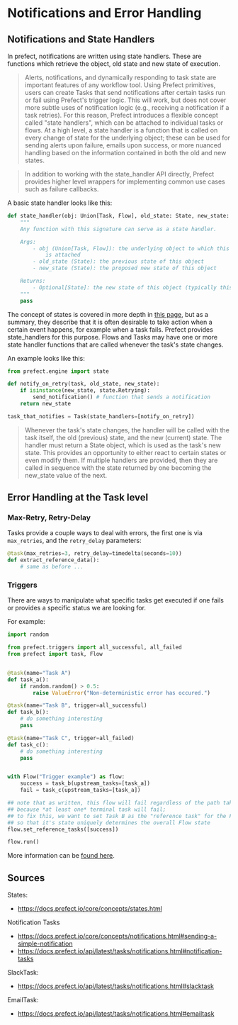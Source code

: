 # Notifications and Error Handling

## Notifications and State Handlers
In prefect, notifications are written using state
handlers. These are functions which retrieve the object,
old state and new state of execution.

>Alerts, notifications, and dynamically responding to task state are
> important features of any workflow tool. Using Prefect primitives,
> users can create Tasks that send notifications after certain tasks
> run or fail using Prefect's trigger logic. This will work, but
> does not cover more subtle uses of notification logic (e.g.,
> receiving a notification if a task retries). For this reason,
> Prefect introduces a flexible concept called "state handlers",
> which can be attached to individual tasks or flows. At a high
> level, a state handler is a function that is called on every change
> of state for the underlying object; these can be used for sending
> alerts upon failure, emails upon success, or more nuanced handling
> based on the information contained in both the old and new states.

>In addition to working with the state_handler API directly, Prefect
> provides higher level wrappers for implementing common use cases
> such as failure callbacks.

A basic state handler looks like this:

```python
def state_handler(obj: Union[Task, Flow], old_state: State, new_state: State) -> Optional[State]:
    """
    Any function with this signature can serve as a state handler.

    Args:
        - obj (Union[Task, Flow]): the underlying object to which this state handler
            is attached
        - old_state (State): the previous state of this object
        - new_state (State): the proposed new state of this object

    Returns:
        - Optional[State]: the new state of this object (typically this is just `new_state`)
    """
    pass
```

The concept of states is covered in more depth in [this page](https://docs.prefect.io/core/concepts/states.html),
but as a summary, they describe that it is often desirable
to take action when a certain event happens, for example
when a task fails. Prefect provides state_handlers for this
purpose. Flows and Tasks may have one or more state handler
functions that are called whenever the task's state changes.

An example looks like this:

```python
from prefect.engine import state

def notify_on_retry(task, old_state, new_state):
    if isinstance(new_state, state.Retrying):
        send_notification() # function that sends a notification
    return new_state

task_that_notifies = Task(state_handlers=[notify_on_retry])
```

>Whenever the task's state changes, the handler will be called
> with the task itself, the old (previous) state, and the new
> (current) state. The handler must return a State object,
> which is used as the task's new state. This provides an
> opportunity to either react to certain states or even modify
> them. If multiple handlers are provided, then they are called
> in sequence with the state returned by one becoming the
> new_state value of the next.

## Error Handling at the Task level

### Max-Retry, Retry-Delay

Tasks provide a couple ways to deal with errors,
the first one is via `max_retries`, and the `retry_delay`
parameters:

```python
@task(max_retries=3, retry_delay=timedelta(seconds=10))
def extract_reference_data():
    # same as before ...
```

### Triggers

There are ways to manipulate what specific tasks
get executed if one fails or provides a specific
status we are looking for.

For example:

```python
import random

from prefect.triggers import all_successful, all_failed
from prefect import task, Flow


@task(name="Task A")
def task_a():
    if random.random() > 0.5:
        raise ValueError("Non-deterministic error has occured.")

@task(name="Task B", trigger=all_successful)
def task_b():
    # do something interesting
    pass

@task(name="Task C", trigger=all_failed)
def task_c():
    # do something interesting
    pass


with Flow("Trigger example") as flow:
    success = task_b(upstream_tasks=[task_a])
    fail = task_c(upstream_tasks=[task_a])

## note that as written, this flow will fail regardless of the path taken
## because *at least one* terminal task will fail;
## to fix this, we want to set Task B as the "reference task" for the Flow
## so that it's state uniquely determines the overall Flow state
flow.set_reference_tasks([success])

flow.run()
```

More information can be [found here](https://docs.prefect.io/core/concepts/execution.html#triggers).

## Sources
States:
- https://docs.prefect.io/core/concepts/states.html

Notification Tasks
- https://docs.prefect.io/core/concepts/notifications.html#sending-a-simple-notification
- https://docs.prefect.io/api/latest/tasks/notifications.html#notification-tasks

SlackTask:
- https://docs.prefect.io/api/latest/tasks/notifications.html#slacktask

EmailTask:
- https://docs.prefect.io/api/latest/tasks/notifications.html#emailtask
